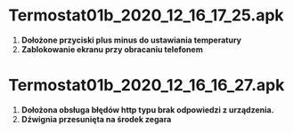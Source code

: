 # Termostat01b_2020_12_16_17_25.apk
1. **Dołożone przyciski plus minus do ustawiania temperatury**  
2. **Zablokowanie ekranu przy obracaniu telefonem**  
# Termostat01b_2020_12_16_16_27.apk
1. **Dołożona obsługa błędów http typu brak odpowiedzi z urządzenia.**  
2. **Dźwignia przesunięta na środek zegara**
